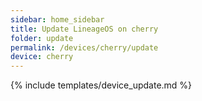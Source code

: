 ```yaml
---
sidebar: home_sidebar
title: Update LineageOS on cherry
folder: update
permalink: /devices/cherry/update
device: cherry
---
```

{% include templates/device_update.md %}
